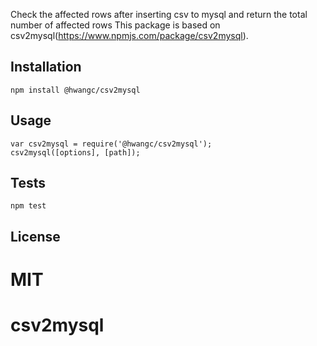 
Check the affected rows after inserting csv to mysql and return the total number of affected rows
This package is based on csv2mysql(https://www.npmjs.com/package/csv2mysql).

## Installation

  `npm install @hwangc/csv2mysql`

## Usage

    var csv2mysql = require('@hwangc/csv2mysql');
    csv2mysql([options], [path]);

## Tests

  `npm test`

## License
  
  MIT
=======
# csv2mysql
